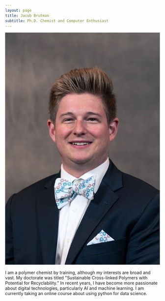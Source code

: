 ```yaml
---
layout: page
title: Jacob Brutman
subtitle: Ph.D. Chemist and Computer Enthusiast
---
```


![Jacob Brutman](/img/jacobbrutman.png)

I am a polymer chemist by training, although my interests are broad and vast. My doctorate was titled "Sustainable Cross-linked Polymers with Potential for Recyclability." In recent years, I have become more passionate about digital technologies, particularly AI and machine learning. I am currently taking an online course about using python for data science.
